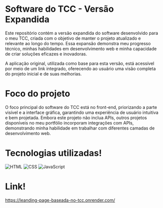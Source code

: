 
# Software do TCC - Versão Expandida

Este repositório contém a versão expandida do software desenvolvido para o meu TCC, criada com o objetivo de manter o projeto atualizado e relevante ao longo do tempo. Essa expansão demonstra meu progresso técnico, minhas habilidades em desenvolvimento web e minha capacidade de criar soluções eficazes e inovadoras.

A aplicação original, utilizada como base para esta versão, está acessível por meio de um link integrado, oferecendo ao usuário uma visão completa do projeto inicial e de suas melhorias.

# Foco do projeto

O foco principal do software do TCC está no front-end, priorizando a parte visível e a interface gráfica, garantindo uma experiência de usuário intuitiva e bem projetada. Embora este projeto não inclua APIs, outros projetos disponíveis no meu portfólio incorporam integrações com APIs, demonstrando minha habilidade em trabalhar com diferentes camadas de desenvolvimento web.



# Tecnologias utilizadas!

![HTML](https://img.shields.io/badge/HTML-orange?style=for-the-badge)
![CSS](https://img.shields.io/badge/CSS-blue?style=for-the-badge)
![JavaScript](https://img.shields.io/badge/JavaScript-yellow?style=for-the-badge)

# Link!

https://leanding-page-baseada-no-tcc.onrender.com/
